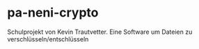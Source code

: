 # pa-neni-crypto
Schulprojekt von Kevin Trautvetter. Eine Software um Dateien zu verschlüsseln/entschlüsseln
